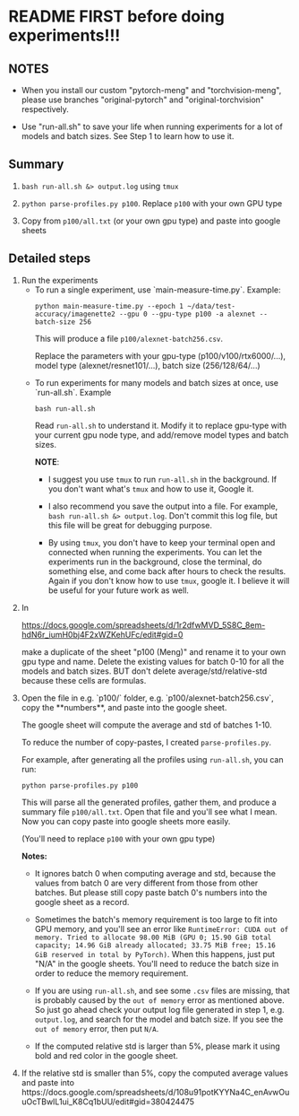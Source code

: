 # README FIRST before doing experiments!!!

## NOTES

- When you install our custom "pytorch-meng" and "torchvision-meng", please use branches "original-pytorch" and "original-torchvision" respectively.

- Use "run-all.sh" to save your life when running experiments for a lot of models and batch sizes. See Step 1 to learn how to use it.

## Summary

1. `bash run-all.sh &> output.log` using `tmux`

2. `python parse-profiles.py p100`. Replace `p100` with your own GPU type

3. Copy from `p100/all.txt` (or your own gpu type) and paste into google sheets

## Detailed steps
<ol>
<!-- first step -->
<li> Run the experiments
<!-- if only run one experiment -->
<ul> 
<li>
To run a single experiment, use `main-measure-time.py`. Example:

`python main-measure-time.py --epoch 1 ~/data/test-accuracy/imagenette2 --gpu 0 --gpu-type p100 -a alexnet --batch-size 256`

This will produce a file `p100/alexnet-batch256.csv`.

Replace the parameters with your gpu-type (p100/v100/rtx6000/...), model type (alexnet/resnet101/...), batch size (256/128/64/...)

</li>

<!-- if run all experiments -->
<li>To run experiments for many models and batch sizes at once, use `run-all.sh`. Example

`bash run-all.sh`

Read `run-all.sh` to understand it. Modify it to replace gpu-type with your current gpu node type, and add/remove model types and batch sizes.

**NOTE**: 
- I suggest you use `tmux` to run `run-all.sh` in the background. If you don't want what's `tmux` and how to use it, Google it. 

- I also recommend you save the output into a file. For example, `bash run-all.sh &> output.log`. Don't commit this log file, but this file will be great for debugging purpose.

- By using `tmux`, you don't have to keep your terminal open and connected when running the experiments. You can let the experiments run in the background, close the terminal, do something else, and come back after hours to check the results. Again if you don't know how to use `tmux`, google it. I believe it will be useful for your future work as well.

</li>

</ul>
</li>



<li>
In 

https://docs.google.com/spreadsheets/d/1r2dfwMVD_5S8C_8em-hdN6r_iumH0bj4F2xWZKehUFc/edit#gid=0

make a duplicate of the sheet "p100 (Meng)" and rename it to your own gpu type and name. Delete the existing values for batch 0-10 for all the models and batch sizes. BUT don't delete average/std/relative-std because these cells are formulas.
</li>

<li>
Open the file in e.g. `p100/` folder, e.g. `p100/alexnet-batch256.csv`, copy the **numbers**, and paste into the google sheet.

The google sheet will compute the average and std of batches 1-10.

To reduce the number of copy-pastes, I created `parse-profiles.py`.

For example, after generating all the profiles using `run-all.sh`, you can run:

`python parse-profiles.py p100`

This will parse all the generated profiles, gather them, and produce a summary file `p100/all.txt`. Open that file and you'll see what I mean.
Now you can copy paste into google sheets more easily.

(You'll need to replace `p100` with your own gpu type)

**Notes:**

- It ignores batch 0 when computing average and std, because the values from batch 0 are very different from those
from other batches. But please still copy paste batch 0's numbers into the google sheet as a record.

- Sometimes the batch's memory requirement is too large to fit into GPU memory, and you'll see an error like `RuntimeError: CUDA out of memory. Tried to allocate 98.00 MiB (GPU 0; 15.90 GiB total capacity; 14.96 GiB already allocated; 33.75 MiB free; 15.16 GiB reserved in total by PyTorch)`.  When this happens, just put "N/A" in the google sheets. You'll need to reduce the batch size in order to reduce the memory requirement.

- If you are using `run-all.sh`, and see some `.csv` files are missing, that is probably caused by the `out of memory` error as mentioned above. So just go ahead check your output log file generated in step 1, e.g. `output.log`, and search for the model and batch size. If you see the `out of memory` error, then put `N/A`.

- If the computed relative std is larger than 5%, please mark it using bold and red color in the google sheet.

</li>

<li>
If the relative std is smaller than 5%, copy the computed average values and paste into https://docs.google.com/spreadsheets/d/108u91potKYYNa4C_enAvwOuuOcTBwIL1ui_K8Cq1bUU/edit#gid=380424475
</li>
</ol>